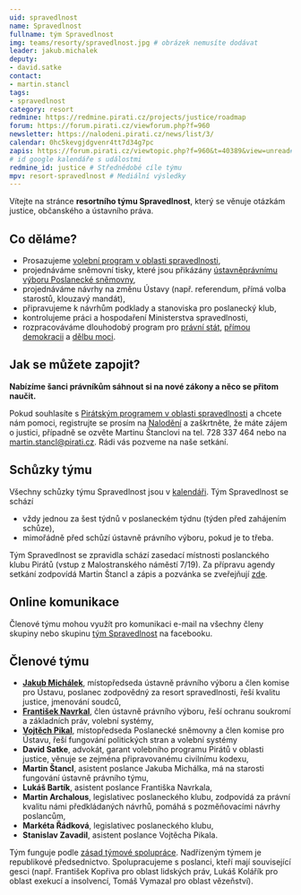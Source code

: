 ```yaml
---
uid: spravedlnost
name: Spravedlnost
fullname: tým Spravedlnost
img: teams/resorty/spravedlnost.jpg # obrázek nemusíte dodávat
leader: jakub.michalek
deputy:
- david.satke
contact:
- martin.stancl
tags:
- spravedlnost
category: resort
redmine: https://redmine.pirati.cz/projects/justice/roadmap
forum: https://forum.pirati.cz/viewforum.php?f=960
newsletter: https://nalodeni.pirati.cz/news/list/3/
calendar: 0hc5kevgjdgvenr4tt7d34g7pc
zapis: https://forum.pirati.cz/viewtopic.php?f=960&t=40389&view=unread#unread
# id google kalendáře s událostmi
redmine_id: justice # Střednědobé cíle týmu
mpv: resort-spravedlnost # Mediální výsledky
---
```


Vítejte na stránce **resortního týmu Spravedlnost**, který se věnuje otázkám justice, občanského a ústavního práva.

Co děláme?
----------

* Prosazujeme [volební program v oblasti spravedlnosti](/program/psp2017/spravedlnost/),
* projednáváme sněmovní tisky, které jsou přikázány [ústavněprávnímu výboru Poslanecké sněmovny](http://www.psp.cz/sqw/hp.sqw?k=4000),
* projednáváme návrhy na změnu Ústavy (např. referendum, přímá volba starostů, klouzavý mandát),
* připravujeme k návrhům podklady a stanoviska pro poslanecký klub,
* kontrolujeme práci a hospodaření Ministerstva spravedlnosti,
* rozpracováváme dlouhodobý program pro [právní stát](/program/dlouhodoby/pravni-stat/), [přímou demokracii](/program/dlouhodoby/prima-demokracie/) a [dělbu moci](/program/dlouhodoby/delba-moci/).

Jak se můžete zapojit?
-----------------------------

**Nabízíme šanci právníkům sáhnout si na nové zákony a něco se přitom naučit.**

Pokud souhlasíte s [Pirátským programem v oblasti spravedlnosti](/program/psp2017/spravedlnost/) a chcete nám pomoci, registrujte se prosím na [Nalodění](https://nalodeni.pirati.cz/jdu-do-toho/) a zaškrtněte, že máte zájem o justici, případně se ozvěte Martinu Štanclovi na tel. 728 337 464 nebo na <martin.stancl@pirati.cz>. Rádi vás pozveme na naše setkání. 

Schůzky týmu
---------------

Všechny schůzky týmu Spravedlnost jsou v [kalendáři](https://calendar.google.com/calendar/embed?src=0hc5kevgjdgvenr4tt7d34g7pc%40group.calendar.google.com&ctz=Europe%2FPrague). Tým Spravedlnost se schází 

* vždy jednou za šest týdnů v poslaneckém týdnu (týden před zahájením schůze),
* mimořádně před schůzí ústavně právního výboru, pokud je to třeba.

Tým Spravedlnost se zpravidla schází zasedací místnosti poslanckého klubu Pirátů (vstup z Malostranského náměstí 7/19).
Za přípravu agendy setkání zodpovídá Martin Štancl a zápis a pozvánka se zveřejňují [zde](https://forum.pirati.cz/viewforum.php?f=960&sid=1d71bc740c5ce6b4283a957e6206b215).

Online komunikace
-----------------

Členové týmu mohou využít pro komunikaci e-mail na všechny členy skupiny nebo skupinu [tým Spravedlnost](https://www.facebook.com/groups/2235605923334102/) na facebooku.


Členové týmu
-----------

* **[Jakub Michálek](/lide/jakub-michalek/)**, místopředseda ústavně právního výboru a člen komise pro Ústavu, poslanec zodpovědný za resort spravedlnosti, řeší kvalitu justice, jmenování soudců,
* **[František Navrkal](/lide/frantisek-navrkal/)**, člen ústavně právního výboru, řeší ochranu soukromí a základních práv, volební systémy,
* **[Vojtěch Pikal](/lide/vojtech-pikal/)**, místopředseda Poslanecké sněmovny a člen komise pro Ústavu, řeší fungování politických stran a volební systémy
* **David Satke**, advokát, garant volebního programu Pirátů v oblasti justice, věnuje se zejména připravovanému civilnímu kodexu,
* **Martin Štancl**, asistent poslance Jakuba Michálka, má na starosti fungování ústavně právního týmu,
* **Lukáš Bartík**, asistent poslance Františka Navrkala, 
* **Martin Archalous**, legislativec poslaneckého klubu, zodpovídá za právní kvalitu námi předkládaných návrhů, pomáhá s pozměňovacími návrhy poslancům,
* **Markéta Řádková**, legislativec poslaneckého klubu,
* **Stanislav Zavadil**, asistent poslance Vojtěcha Pikala.

Tým funguje podle [zásad týmové spolupráce](https://wiki.pirati.cz/rules/or_zatys). Nadřízeným týmem je republikové předsednictvo. Spolupracujeme s poslanci, kteří mají související gesci (např. František Kopřiva pro oblast lidských práv, Lukáš Kolářík pro oblast exekucí a insolvencí, Tomáš Vymazal pro oblast vězeňství).
